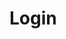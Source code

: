 <!DOCTYPE html>
<html>
  <head>
    <title>Github</title>
<meta name="title" content="Github" />
<meta name="description" content="This is my repository on github and my website." />
  </head>
  <body>
    <h1>Login</h1>
    
  </body>
</html>
